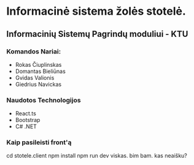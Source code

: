 # Informacinė sistema žolės stotelė.

## Informacinių Sistemų Pagrindų moduliui - KTU

### Komandos Nariai:

- Rokas Čiuplinskas
- Domantas Bieliūnas
- Gvidas Valionis
- Giedrius Navickas

### Naudotos Technologijos

- React.ts
- Bootstrap
- C# .NET

### Kaip pasileisti front'ą

cd stotele.client
npm install
npm run dev
viskas. bim bam. kas neaišku?
